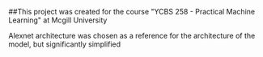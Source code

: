 ##This project was created for the course "YCBS 258 - Practical Machine Learning" at Mcgill University

Alexnet architecture was chosen as a reference for the architecture of the model, but significantly simplified
